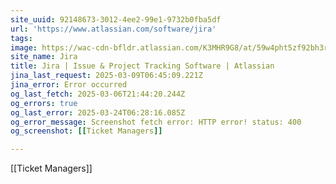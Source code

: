 ```yaml
---
site_uuid: 92148673-3012-4ee2-99e1-9732b0fba5df
url: 'https://www.atlassian.com/software/jira'
tags: 
image: https://wac-cdn-bfldr.atlassian.com/K3MHR9G8/at/59w4pht5zf92bh3r6pg78v/heroCardSoftwareDev.webp?auto=webp&max_age=31536000
site_name: Jira
title: Jira | Issue & Project Tracking Software | Atlassian
jina_last_request: 2025-03-09T06:45:09.221Z
jina_error: Error occurred
og_last_fetch: 2025-03-06T21:44:20.244Z
og_errors: true
og_last_error: 2025-03-24T06:28:16.085Z
og_error_message: Screenshot fetch error: HTTP error! status: 400
og_screenshot: [[Ticket Managers]]

---
```

[[Ticket Managers]]
